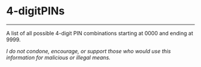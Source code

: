 # 4-digitPINs
---
A list of all possible 4-digit PIN combinations starting at 0000 and ending at 9999.

<i> I do not condone, encourage, or support those who would use this information for malicious or illegal means.</i>
